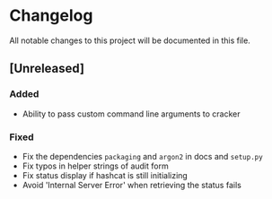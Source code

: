# Changelog
All notable changes to this project will be documented in this file.

## [Unreleased]

### Added

- Ability to pass custom command line arguments to cracker

### Fixed

- Fix the dependencies `packaging` and `argon2` in docs and `setup.py`
- Fix typos in helper strings of audit form
- Fix status display if hashcat is still initializing
- Avoid 'Internal Server Error' when retrieving the status fails
